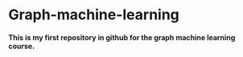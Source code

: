 # Graph-machine-learning
#### This is my first repository in github for the graph machine learning course.
